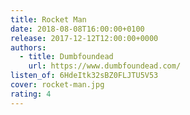 ```yaml
---
title: Rocket Man
date: 2018-08-08T16:00:00+0100
release: 2017-12-12T12:00:00+0000
authors:
  - title: Dumbfoundead
    url: https://www.dumbfoundead.com/
listen_of: 6HdeItk32sBZ0FLJTU5V53
cover: rocket-man.jpg
rating: 4
---
```

